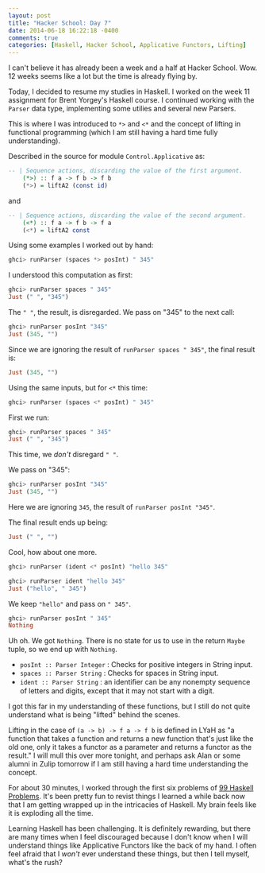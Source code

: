 ```yaml
---
layout: post
title: "Hacker School: Day 7"
date: 2014-06-18 16:22:18 -0400
comments: true
categories: [Haskell, Hacker School, Applicative Functors, Lifting]
---
```


I can't believe it has already been a week and a half at Hacker School. Wow. 12 weeks seems like a lot but the time is already flying by.

Today, I decided to resume my studies in Haskell. I worked on the week 11 assignment for Brent Yorgey's Haskell course. I continued working with the ```Parser``` data type, implementing some utilies and several new Parsers. 

This is where I was introduced to ```*>``` and ```<*``` and the concept of lifting in functional programming (which I am still having a hard time fully understanding).

Described in the source for module ```Control.Applicative``` as:

```haskell
-- | Sequence actions, discarding the value of the first argument.
    (*>) :: f a -> f b -> f b
    (*>) = liftA2 (const id)
``` 
and 

```haskell
-- | Sequence actions, discarding the value of the second argument.
    (<*) :: f a -> f b -> f a
    (<*) = liftA2 const
```

Using some examples I worked out by hand:

```haskell
ghci> runParser (spaces *> posInt) " 345"
```

I understood this computation as first:

```haskell
ghci> runParser spaces " 345"
Just (" ", "345")
```
The ```" "```, the result, is disregarded. We pass on "345" to the next call:

```haskell
ghci> runParser posInt "345"
Just (345, "")
```

Since we are ignoring the result of ```runParser spaces " 345"```, the final result is: 

```haskell
Just (345, "")
```

Using the same inputs, but for ```<*``` this time:

```haskell
ghci> runParser (spaces <* posInt) " 345"
```

First we run:

```haskell
ghci> runParser spaces " 345"
Just (" ", "345")
```

This time, we *don't* disregard ```" "```.

We pass on "345":

```haskell
ghci> runParser posInt "345"
Just (345, "")
```

Here we are ignoring ```345```, the result of ```runParser posInt "345"```.

The final result ends up being:

```haskell
Just (" ", "")
```
Cool, how about one more.

```haskell
ghci> runParser (ident <* posInt) "hello 345"
```

```haskell
ghci> runParser ident "hello 345"
Just ("hello", " 345")
```

We keep ```"hello"``` and pass on ```" 345"```.

```haskell
ghci> runParser posInt " 345"
Nothing
```

Uh oh. We got ```Nothing```. There is no state for us to use in the return ```Maybe``` tuple, so we end up with ```Nothing```.

* ```posInt :: Parser Integer``` : Checks for positive integers in String input.
* ```spaces :: Parser String``` : Checks for spaces in String input.
* ```ident :: Parser String``` : an identiﬁer can be any nonempty sequence of letters and digits, except that it may not start with a digit.

I got this far in my understanding of these functions, but I still do not quite understand what is being "lifted" behind the scenes.

Lifting in the case of ```(a -> b) -> f a -> f b``` is defined in LYaH as "a function that takes a function and returns a new function that's just like the old one, only it takes a functor as a parameter and returns a functor as the result." I will mull this over more tonight, and perhaps ask Alan or some alumni in Zulip tomorrow if I am still having a hard time understanding the concept.

For about 30 minutes, I worked through the first six problems of [99 Haskell Problems](http://www.haskell.org/haskellwiki/99_questions). It's been pretty fun to revist things I learned a while back now that I am getting wrapped up in the intricacies of Haskell. My brain feels like it is exploding all the time.

Learning Haskell has been challenging. It is definitely rewarding, but there are many times when I feel discouraged because I don't know when I will understand things like Applicative Functors like the back of my hand. I often feel afraid that I *won't* ever understand these things, but then I tell myself, what's the rush?
